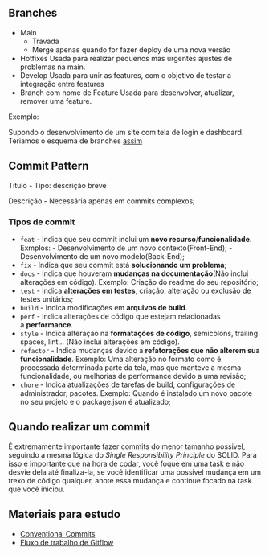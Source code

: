 ## Branches

- Main 
	- Travada
	- Merge apenas quando for fazer deploy de uma nova versão
- Hotfixes
	Usada para realizar pequenos mas urgentes ajustes de problemas na main.
- Develop
	Usada para unir as features, com o objetivo de testar a integração entre features
- Branch com nome de Feature
	Usada para desenvolver, atualizar, remover uma feature.

Exemplo: 

Supondo o desenvolvimento de um site com tela de login e dashboard. Teriamos o esquema de branches [assim](https://www.figma.com/file/EacWUSe7dVVknmfhp5lVya/Untitled?type=whiteboard&node-id=0%3A1&t=7oKZFGHvWBucZCDT-1)

## Commit Pattern

Titulo - Tipo: descrição breve

Descrição - Necessária apenas em commits complexos;

### Tipos de commit

- `feat` - Indica que seu commit inclui um **novo recurso**/**funcionalidade**.
	Exmplos: 
		- Desenvolvimento de um novo contexto(Front-End);
		- Desenvolvimento de um novo modelo(Back-End);
- `fix` - Indica que seu commit está **solucionando um problema**;
- `docs` - Indica que houveram **mudanças na documentação**(Não inclui alterações em código).
	Exemplo: Criação do readme do seu repositório;
- `test` - Indica **alterações em testes**, criação, alteração ou exclusão de testes unitários;
- `build` - Indica modificações em **arquivos de build**.
- `perf` - Indica alterações de código que estejam relacionadas a **performance**.
- `style` - Indica alteração na **formatações de código**, semicolons, trailing spaces, lint... (Não inclui alterações em código).
- `refactor` - Indica mudanças devido a **refatorações que não alterem sua funcionalidade**.
	Exemplo: Uma alteração no formato como é processada determinada parte da tela, mas que manteve a mesma funcionalidade, ou melhorias de performance devido a uma revisão;
- `chore` - Indica atualizações de tarefas de build, configurações de administrador, pacotes.
	Exemplo: Quando é instalado um novo pacote no seu projeto e o package.json é atualizado;

## Quando realizar um commit

É extremamente importante fazer commits do menor tamanho possivel, seguindo a mesma lógica do _Single Responsibility Principle_ do SOLID. Para isso é importante que na hora de codar, você foque em uma task e não desvie dela até finaliza-la, se você identificar uma possivel mudança em um trexo de código qualquer, anote essa mudança e continue focado na task que você iniciou.

## Materiais para estudo

- [Conventional Commits](https://www.conventionalcommits.org/pt-br/v1.0.0/)
- [Fluxo de trabalho de Gitflow](https://www.atlassian.com/br/git/tutorials/comparing-workflows/gitflow-workflow)
